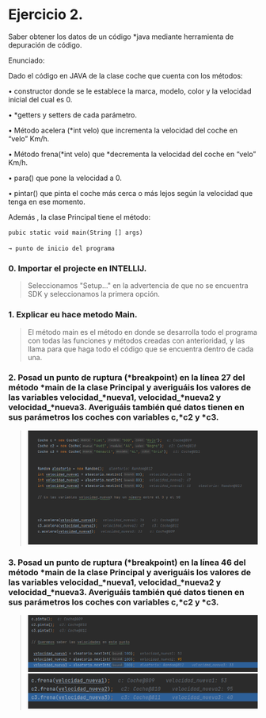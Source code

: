 # Ejercicio 2.
Saber obtener los datos de un código *java mediante herramienta de depuración de código.

Enunciado:

Dado el código en JAVA de la clase coche que cuenta con los métodos:

• constructor donde se le establece la marca, modelo, color y la velocidad inicial del cual es 0.

• *getters y setters de cada parámetro.

• Método acelera (*int velo) que incrementa la velocidad del coche en “velo” Km/h.

• Método frena(*int velo) que *decrementa la velocidad del coche en “velo” Km/h.

• para() que pone la velocidad a 0.

• pintar() que pinta el coche más cerca o más lejos según la velocidad que tenga en ese momento.

Además , la clase Principal tiene el método:

    pubic static void main(String [] args)
    
    → punto de inicio del programa
    
### 0. Importar el projecte en INTELLIJ.

> Seleccionamos "Setup..." en la advertencia de que no se encuentra SDK y seleccionamos la primera opción.

### 1. Explicar eu hace metodo Main.

> El método main es el método en donde se desarrolla todo el programa con todas las funciones y métodos creadas con anterioridad, y las llama para que haga todo el código que se encuentra dentro de cada una.

### 2. Posad un punto de ruptura (*breakpoint) en la línea 27 del método *main de la clase Principal y averiguáis los valores de las variables velocidad_*nueva1, velocidad_*nueva2 y velocidad_*nueva3. Averiguáis también qué datos tienen en sus parámetros los coches con variables c,*c2 y *c3.

> ![](Captura%201.png)

### 3. Posad un punto de ruptura (*breakpoint) en la línea 46 del método *main de la clase Principal y averiguáis los valores de las variables velocidad_*nueva1, velocidad_*nueva2 y velocidad_*nueva3. Averiguáis también qué datos tienen en sus parámetros los coches con variables c,*c2 y *c3.

> ![](Captura%202.png)
> ![](captura%203.png)